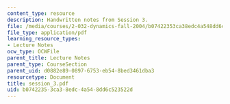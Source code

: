 ```yaml
---
content_type: resource
description: Handwritten notes from Session 3.
file: /media/courses/2-032-dynamics-fall-2004/b07422353ca38edc4a548dd6c523522d_session_3.pdf
file_type: application/pdf
learning_resource_types:
- Lecture Notes
ocw_type: OCWFile
parent_title: Lecture Notes
parent_type: CourseSection
parent_uid: d0882e89-0897-6753-eb54-8bed3461dba3
resourcetype: Document
title: session_3.pdf
uid: b0742235-3ca3-8edc-4a54-8dd6c523522d
---
```

